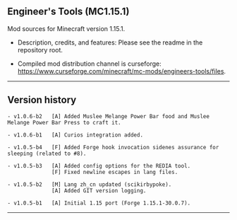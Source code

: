 
## Engineer's Tools (MC1.15.1)

Mod sources for Minecraft version 1.15.1.

- Description, credits, and features: Please see the readme in the repository root.

- Compiled mod distribution channel is curseforge: https://www.curseforge.com/minecraft/mc-mods/engineers-tools/files.

----
## Version history

    - v1.0.6-b2   [A] Added Muslee Melange Power Bar food and Muslee Melange Power Bar Press to craft it.

    - v1.0.6-b1   [A] Curios integration added.

    - v1.0.5-b4   [F] Added Forge hook invocation sidenes assurance for sleeping (related to #8).

    - v1.0.5-b3   [A] Added config options for the REDIA tool.
                  [F] Fixed newline escapes in lang files.

    - v1.0.5-b2   [M] Lang zh_cn updated (scikirbypoke).
                  [A] Added GIT version logging.

    - v1.0.5-b1   [A] Initial 1.15 port (Forge 1.15.1-30.0.7).

-----
